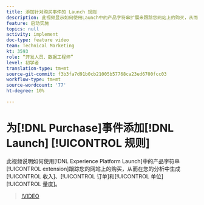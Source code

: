 ```yaml
---
title: 添加针对购买事件的 Launch 规则
description: 此视频显示如何使用Launch中的产品字符串扩展来跟踪您网站上的购买，从而在您的分析中生成收入、订单和件数量量度。
feature: 启动实施
topics: null
activity: implement
doc-type: feature video
team: Technical Marketing
kt: 3593
role: “开发人员、数据工程师”
level: 初学者
translation-type: tm+mt
source-git-commit: f3b3fa7d91b0cb21005b57768ca23ed6700fcc03
workflow-type: tm+mt
source-wordcount: '77'
ht-degree: 10%

---
```



# 为[!DNL Purchase]事件添加[!DNL Launch] [!UICONTROL 规则]

此视频说明如何使用[!DNL Experience Platform Launch]中的产品字符串[!UICONTROL extension]跟踪您的网站上的购买，从而在您的分析中生成[!UICONTROL 收入]、[!UICONTROL 订单]和[!UICONTROL 单位][!UICONTROL 量度]。

>[!VIDEO](https://video.tv.adobe.com/v/28766/?quality=12)
